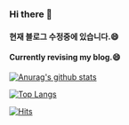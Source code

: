 ### Hi there 👋
#### 현재 블로그 수정중에 있습니다.😄
#### Currently revising my blog.😄

[![Anurag's github stats](https://github-readme-stats.vercel.app/api?username=danakim1019)](https://github.com/anuraghazra/github-readme-stats)

[![Top Langs](https://github-readme-stats.vercel.app/api/top-langs/?username=danakim1019&layout=compact)](https://github.com/anuraghazra/github-readme-stats)

[![Hits](https://hits.seeyoufarm.com/api/count/incr/badge.svg?url=https%3A%2F%2Fdanakim1019.github.io&count_bg=%236D9BDD&title_bg=%23949494&icon=&icon_color=%23E7E7E7&title=Blog+Visitors&edge_flat=false)](https://hits.seeyoufarm.com)

<!--
**danakim1019/danakim1019** is a ✨ _special_ ✨ repository because its `README.md` (this file) appears on your GitHub profile.

Here are some ideas to get you started:

- 🔭 I’m currently working on ...
- 🌱 I’m currently learning ...
- 👯 I’m looking to collaborate on ...
- 🤔 I’m looking for help with ...
- 💬 Ask me about ...
- 📫 How to reach me: ...
- 😄 Pronouns: ...
- ⚡ Fun fact: ...
-->
